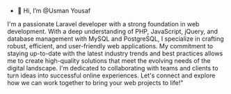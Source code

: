 - 👋 Hi, I’m @Usman Yousaf

I'm a passionate Laravel developer with a strong foundation in web development. With a deep understanding of PHP, JavaScript, jQuery, and database management with MySQL and PostgreSQL, I specialize in crafting robust, efficient, and user-friendly web applications. My commitment to staying up-to-date with the latest industry trends and best practices allows me to create high-quality solutions that meet the evolving needs of the digital landscape. I'm dedicated to collaborating with teams and clients to turn ideas into successful online experiences. Let's connect and explore how we can work together to bring your web projects to life!"
<!---
Usmanme/Usmanme is a ✨ special ✨ repository because its `README.md` (this file) appears on your GitHub profile.
You can click the Preview link to take a look at your changes.
--->
